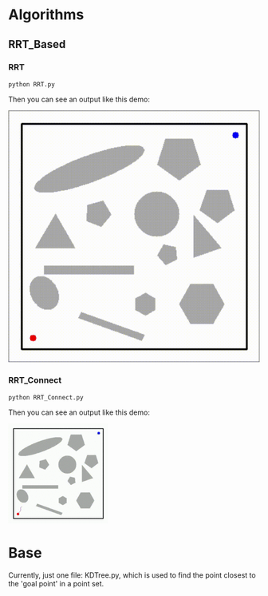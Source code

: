 # Algorithms
## RRT_Based

### RRT
```
python RRT.py
```
Then you can see an output like this demo:

![image](https://github.com/Yang-Yefeng/PathPlanningAlgorithms/blob/main/somefigures/video/RRT.gif)
### RRT_Connect
```
python RRT_Connect.py
```
Then you can see an output like this demo:

![image](https://github.com/Yang-Yefeng/PathPlanningAlgorithms/blob/main/somefigures/video/rrt_connect.gif)
# Base
Currently, just one file: KDTree.py, which is used to find the point closest to the 'goal point' in a point set.
